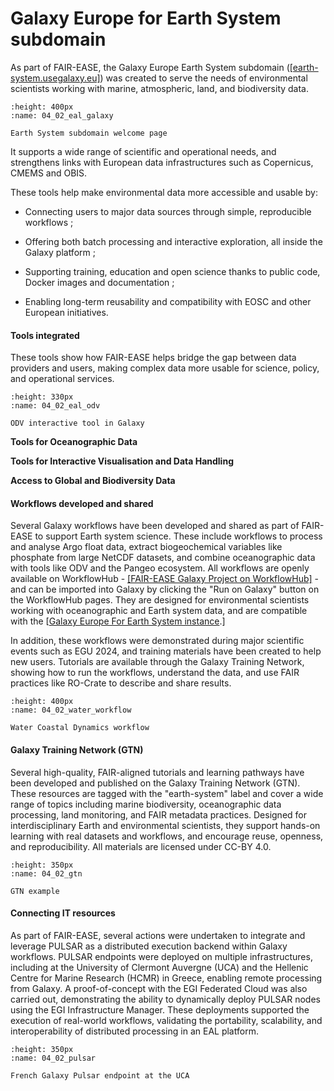 
# Galaxy Europe for Earth System subdomain

As part of FAIR-EASE, the Galaxy Europe Earth System subdomain
([[earth-system.usegalaxy.eu]](https://earth-system.usegalaxy.eu))
was created to serve the needs of environmental scientists working with
marine, atmospheric, land, and biodiversity data.

```{figure} 04_02_eal_galaxy.png
:height: 400px
:name: 04_02_eal_galaxy

Earth System subdomain welcome page
```

It supports a wide range of scientific and operational needs, and
strengthens links with European data infrastructures such as Copernicus,
CMEMS and OBIS.

These tools help make environmental data more accessible and usable by:

- Connecting users to major data sources through simple, reproducible
  workflows ;

- Offering both batch processing and interactive exploration, all inside
  the Galaxy platform ;

- Supporting training, education and open science thanks to public code,
  Docker images and documentation ;

- Enabling long-term reusability and compatibility with EOSC and other
  European initiatives.

#### Tools integrated

These tools show how FAIR-EASE helps bridge the gap between data
providers and users, making complex data more usable for science,
policy, and operational services.

```{figure} 04_02_eal_odv.png
:height: 330px
:name: 04_02_eal_odv

ODV interactive tool in Galaxy
```

**Tools for Oceanographic Data**

<!-- +-------------------------------------------------------------------------------------------------------------------------------+----------------------------+--------------------------------------------------------------------------------------------------------------+
| **Tool**                                                                                                                      | **Description**            | **Links**                                                                                                    |
+-------------------------------------------------------------------------------------------------------------------------------+----------------------------+--------------------------------------------------------------------------------------------------------------+
| **Argo_getdata**                                                                                                              | Allows retrieval of Argo   | [[GitHub content]](https://github.com/Marie59/FE-ft-ESG/tree/main/ocean)                         |
|                                                                                                                               | glider data (physical and  |                                                                                                              |
|                                                                                                                               | biogeochemical).           | [[GitHub Galaxy tool]](https://github.com/galaxyecology/tools-ecology/tree/master/tools/ocean)   |
|                                                                                                                               |                            |                                                                                                              |
|                                                                                                                               |                            | [[Galaxy PR]](https://github.com/galaxyecology/tools-ecology/pull/81)                            |
+-------------------------------------------------------------------------------------------------------------------------------+----------------------------+--------------------------------------------------------------------------------------------------------------+
| **DIVA_full_analysis**                                                                                                        | Implemented as both batch  | [[GitHub content]](https://github.com/Marie59/FE-ft-ESG/tree/main/ocean)                         |
|                                                                                                                               | and interactive tools,     |                                                                                                              |
|                                                                                                                               | this module enables        | [[GitHub Galaxy tool]](https://github.com/galaxyecology/tools-ecology/tree/master/tools/ocean)   |
|                                                                                                                               | advanced spatial           |                                                                                                              |
|                                                                                                                               | interpolation of marine    | [[Batch PR]](https://github.com/galaxyecology/tools-ecology/pull/118)                            |
|                                                                                                                               | data.                      |                                                                                                              |
|                                                                                                                               |                            | [[GxIT PR]](https://github.com/usegalaxy-eu/galaxy/pull/160)                                     |
+-------------------------------------------------------------------------------------------------------------------------------+----------------------------+--------------------------------------------------------------------------------------------------------------+
| **Copernicus Marine Data Store** (copernicusmarine)                                                                           | Batch tool to query and    | [[GitHub content]](https://github.com/Marie59/FE-ft-ESG/tree/main/ocean)                         |
|                                                                                                                               | download datasets from     |                                                                                                              |
|                                                                                                                               | CMEMS.                     | [[GitHub Galaxy tool]](https://github.com/galaxyecology/tools-ecology/tree/master/tools/ocean)   |
|                                                                                                                               |                            |                                                                                                              |
|                                                                                                                               |                            | [[Galaxy_PR]](https://github.com/galaxyecology/tools-ecology/pull/126)                           |
+-------------------------------------------------------------------------------------------------------------------------------+----------------------------+--------------------------------------------------------------------------------------------------------------+
| **Ocean Data View**                                                                                                           | Used to plot               | [[GitHub Galaxy tool]](https://github.com/bgruening/docker-odv)                                  |
|                                                                                                                               | geo-referenced ocean data  |                                                                                                              |
|                                                                                                                               | from NetCDF and other      | [[GxIT_PR]](https://github.com/usegalaxy-eu/galaxy/pull/166)                                     |
|                                                                                                                               | formats.                   |                                                                                                              |
+-------------------------------------------------------------------------------------------------------------------------------+----------------------------+--------------------------------------------------------------------------------------------------------------+
| **ODV collection manager** (tool_odv)                                                                                         | Merges various datasets    | [[GitHub content]](https://github.com/Marie59/FE-ft-ESG/tree/main/ocean)                         |
|                                                                                                                               | with a common vocabulary   |                                                                                                              |
|                                                                                                                               | and creates a single       | [[GitHub Galaxy                                                                                              |
|                                                                                                                               | generic ODV spreadsheet in | tool]](https://github.com/galaxyecology/tools-ecology/tree/master/tools/ocean_data_view_manager) |
|                                                                                                                               | an automatic way           |                                                                                                              |
+-------------------------------------------------------------------------------------------------------------------------------+----------------------------+--------------------------------------------------------------------------------------------------------------+
| **ODV history manager** (tool_odv_history)                                                                                    | Report in the input file   | [[GitHub content]](https://github.com/Marie59/FE-ft-ESG/tree/main/ocean)                         |
|                                                                                                                               | the ODV history including  |                                                                                                              |
|                                                                                                                               | the change of QC flag      | [[GitHub Galaxy                                                                                              |
|                                                                                                                               |                            | tool]](https://github.com/galaxyecology/tools-ecology/tree/master/tools/ocean_data_view_manager) |
+-------------------------------------------------------------------------------------------------------------------------------+----------------------------+--------------------------------------------------------------------------------------------------------------+
| **Canyon B**                                                                                                                  | Robust Estimation of Open  | [[GitHub content]](https://github.com/Marie59/FE-ft-ESG/tree/main/ocean)                         |
|                                                                                                                               | Ocean CO2 Variables and    |                                                                                                              |
| (bgc_canyonb)                                                                                                                 | Nutrient Concentrations    | [[GitHub Galaxy                                                                                              |
|                                                                                                                               | From T, S, and O2 Data     | tool]](https://github.com/galaxyecology/tools-ecology/tree/master/tools/ocean_neural_network)    |
|                                                                                                                               | Using Bayesian Neural      |                                                                                                              |
|                                                                                                                               | Network                    | [[Conda recipe]](https://github.com/conda-forge/staged-recipes/pull/28638)                       |
|                                                                                                                               |                            |                                                                                                              |
|                                                                                                                               |                            | [[Galaxy_PR]](https://github.com/galaxyecology/tools-ecology/pull/150)                           |
+-------------------------------------------------------------------------------------------------------------------------------+----------------------------+--------------------------------------------------------------------------------------------------------------+
| **Sanntis**                                                                                                                   | The Sanntis tool identify  | [[GitHub content]](https://github.com/Finn-Lab/SanntiS)                                          |
|                                                                                                                               | biosynthetic gene clusters |                                                                                                              |
| (sanntis_marine)                                                                                                              | (BGCs) in genomic &        | [[GitHub Galaxy                                                                                              |
|                                                                                                                               | metagenomic data           | tool]](https://github.com/galaxyecology/tools-ecology/tree/master/tools/marine_omics)            |
|                                                                                                                               |                            |                                                                                                              |
|                                                                                                                               |                            | [[Galaxy_PR]](https://github.com/galaxyecology/tools-ecology/pull/121)                           |
|                                                                                                                               |                            | [[Galaxy_PR_2]](https://github.com/galaxyecology/tools-ecology/pull/123)                         |
+-------------------------------------------------------------------------------------------------------------------------------+----------------------------+--------------------------------------------------------------------------------------------------------------+
| **QCV Harmonizer**                                                                                                            | Harmonizes oceanographic   | [[GitHub content]](https://github.com/Marie59/FE-ft-ESG/tree/main/ocean)                         |
| ([[harmonize_insitu_to_netcdf]](https://toolshed.g2.bx.psu.edu/repository/browse_repository?id=38ab3b3c936ea98a)) | biogeochemical data.       |                                                                                                              |
|                                                                                                                               |                            | [[GitHub Galaxy                                                                                              |
|                                                                                                                               |                            | tool]](https://github.com/galaxyecology/tools-ecology/tree/master/tools/bgc_ocean)               |
|                                                                                                                               |                            |                                                                                                              |
|                                                                                                                               |                            | [[Galaxy_PR]](https://github.com/usegalaxy-eu/usegalaxy-eu-tools/pull/806)                       |
+===============================================================================================================================+============================+==============================================================================================================+ -->

**Tools for Interactive Visualisation and Data Handling**

<!-- +-----------------------+----------------------------+--------------------------------------------------------------------------------------------------------------------+
| **Tool**              | **Description**            | **Links**                                                                                                          |
+-----------------------+----------------------------+--------------------------------------------------------------------------------------------------------------------+
| **QGIS**              | Full integration of QGIS   | [[GitHub Galaxy tool]](https://github.com/usegalaxy-eu/docker-qgis)                                    |
|                       | as an interactive tool in  |                                                                                                                    |
|                       | Galaxy.                    | [[GxIT_PR]](https://github.com/usegalaxy-eu/galaxy/pull/200)                                           |
+-----------------------+----------------------------+--------------------------------------------------------------------------------------------------------------------+
| **HoloViz Ecosystem** | A set of interactive       | [[GitHub Galaxy tool]](https://github.com/usegalaxy-eu/docker-holoviz)                                 |
|                       | notebooks for data         |                                                                                                                    |
|                       | visualisation using Python | [[GxIT PR]](https://github.com/usegalaxy-eu/galaxy/pull/207)                                           |
|                       | libraries as Panel, Bokeh, |                                                                                                                    |
|                       | Datashader, etc.           |                                                                                                                    |
+-----------------------+----------------------------+--------------------------------------------------------------------------------------------------------------------+
| **STAC Browser**      | Access and navigation      | [[GitHub content]](https://github.com/radiantearth/stac-browser)                                       |
|                       | interface for STAC         |                                                                                                                    |
|                       | (SpatioTemporal Asset      | [[GxIT PR]](https://github.com/usegalaxy-eu/galaxy/pull/220)                                           |
|                       | Catalogs).                 |                                                                                                                    |
+-----------------------+----------------------------+--------------------------------------------------------------------------------------------------------------------+
| **TerriaMap**         | Geospatial visualisation   | [[GitHub                                                                                                           |
|                       |                            | content]](https://github.com/usegalaxy-eu/galaxy/tree/release_24.2_europe/tools/interactive/terriamap) |
|                       |                            |                                                                                                                    |
|                       |                            | [[GxIt]](https://usegalaxy.eu/root?tool_id=interactive_tool_terriamap)                                 |
+=======================+============================+====================================================================================================================+ -->

**Access to Global and Biodiversity Data**

<!-- +-----------------------+----------------------------+-----------------------------------------------------------------------------------------------------+
| **Tool**              | **Description**            | **Links**                                                                                           |
+-----------------------+----------------------------+-----------------------------------------------------------------------------------------------------+
| **OBIS occurences**   | A tool to search and       | [[GitHub content]](https://github.com/Marie59/obisindicators)                           |
|                       | retrieve species           |                                                                                                     |
| (obis_data)           | occurrences from the OBIS  | [[GitHub Galaxy                                                                                     |
|                       | database.                  | tool]](https://github.com/galaxyecology/tools-ecology/tree/master/tools/obisindicators) |
|                       |                            |                                                                                                     |
|                       |                            | [[Galaxy_PR]](https://github.com/galaxyecology/tools-ecology/pull/90)                   |
+-----------------------+----------------------------+-----------------------------------------------------------------------------------------------------+
| **Copernicus Data     | Jupyter notebooks to       | [[GitHub content]](https://github.com/eu-cdse/notebook-samples)                         |
| Space Ecosystem**     | explore Copernicus data    |                                                                                                     |
|                       | using SentinelHub and      | [[GxIT PR]](https://github.com/usegalaxy-eu/galaxy/pull/210)                            |
|                       | OpenEO.                    |                                                                                                     |
+-----------------------+----------------------------+-----------------------------------------------------------------------------------------------------+
| **Trends.Earth**      | Batch tool for computing   | [[GitHub content]](https://github.com/Marie59/tools-ecology/tree/trends-earth)          |
|                       | land cover and degradation |                                                                                                     |
|                       | indicators, supporting     | [[GitHub Galaxy                                                                                     |
|                       | monitoring of SDG 15.3.1.  | tool]](https://github.com/galaxyecology/tools-ecology/tree/master/tools/obisindicators) |
|                       |                            |                                                                                                     |
|                       |                            | [[Galaxy_PR]](https://github.com/galaxyecology/tools-ecology/pull/117)                  |
+=======================+============================+=====================================================================================================+ -->

#### Workflows developed and shared

Several Galaxy workflows have been developed and shared as part of
FAIR-EASE to support Earth system science. These include workflows to
process and analyse Argo float data, extract biogeochemical variables
like phosphate from large NetCDF datasets, and combine oceanographic
data with tools like ODV and the Pangeo ecosystem. All workflows are
openly available on WorkflowHub - [[FAIR-EASE Galaxy Project on
WorkflowHub]](https://workflowhub.eu/projects/267/workflows?utm_source=chatgpt.com) -
and can be imported into Galaxy by clicking the "Run on Galaxy" button
on the WorkflowHub pages. They are designed for environmental scientists
working with oceanographic and Earth system data, and are compatible
with the [[Galaxy Europe For Earth System
instance](https://earth-system.usegalaxy.eu).]

In addition, these workflows were demonstrated during major scientific
events such as EGU 2024, and training materials have been created to
help new users. Tutorials are available through the Galaxy Training
Network, showing how to run the workflows, understand the data, and use
FAIR practices like RO-Crate to describe and share results.

```{figure} 04_02_water_workflow.png
:height: 400px
:name: 04_02_water_workflow

Water Coastal Dynamics workflow
```

<!--  -----------------------------------------------------------------------------------------------------------------------------------------------------------
  **Workflow**       **Description**                    **Access**
  ------------------ ---------------------------------- -----------------------------------------------------------------------------------------------------
  **Marine Omics:    Detects biosynthetic gene clusters [[WorkflowHub]](https://workflowhub.eu/workflows/1663?version=1&utm_source=chatgpt.com)
  Biosynthetic Gene  in marine omics data using tools   
  Clusters**         like Prodigal and SanntiS.         

  **Marine Omics     Converts OBIS biodiversity records [[WorkflowHub]](https://workflowhub.eu/workflows/1698?version=1&utm_source=chatgpt.com)
  Visualisation      into indicators such as Shannon    
  (OBIS              and Simpson indices.               
  Indicators)**                                         

  **Process Argo     Processes Argo float data and      [[WorkflowHub]](https://workflowhub.eu/workflows/1436?utm_source=chatgpt.com)
  Data with Pangeo & visualizes oceanographic variables 
  ODV**              using Pangeo and Ocean Data View   
                     (ODV).                             

  **Subset           Subsets NetCDF data for the        [[WorkflowHub]](https://workflowhub.eu/workflows/1445?utm_source=chatgpt.com)
  Mediterranean Sea  Mediterranean Sea and extracts     
  & Extract          phosphate levels for analysis.     
  Phosphate**                                           

  **Full Analysis of End-to-end workflow to analyse and [[WorkflowHub]](https://workflowhub.eu/workflows/1113)
  Argo Data**        visualise Argo profile datasets.   

  **Argo-Glider      Qualification, Calibration and     [[Galaxy Earth
  Nitrate QCV**      validation of Argo floats and      System]](https://earth-system.usegalaxy.eu/published/workflow?id=44827462c065bae3)
                     Gliders ocean Biogeochemical Data  
                     Using Galaxy                       
  ----------------------------------------------------------------------------------------------------------------------------------------------------------- -->

#### Galaxy Training Network (GTN)

Several high-quality, FAIR-aligned tutorials and learning pathways have
been developed and published on the Galaxy Training Network (GTN). These
resources are tagged with the \"earth-system\" label and cover a wide
range of topics including marine biodiversity, oceanographic data
processing, land monitoring, and FAIR metadata practices. Designed for
interdisciplinary Earth and environmental scientists, they support
hands-on learning with real datasets and workflows, and encourage reuse,
openness, and reproducibility. All materials are licensed under CC-BY
4.0.

```{figure} 04_02_gtn.png
:height: 350px
:name: 04_02_gtn

GTN example
```
<!--
  --------------------------------------------------------------------------------------------------------------------------------------------------------------------------------------------------------------------------
  **Title**         **Type**   **Description**                   **Access**
  ----------------- ---------- --------------------------------- -----------------------------------------------------------------------------------------------------------------------------------------------------------
  **Getting your    Learning   Introduction to accessing and     [[Run Tutorial]](https://training.galaxyproject.org/training-material/topics/climate/tutorials/earth_system/tutorial.html)
  hands-on earth    Pathway    analyzing ocean, land,            
  data**                       atmosphere, biodiversity data in  
                               Galaxy.                           

  **OBIS Marine     Tutorial   Calculate biodiversity indices    [[Run
  Indicators**                 (Shannon, Simpson, ES50) from     Tutorial]](https://training.galaxyproject.org/training-material/topics/ecology/tutorials/obisindicators/tutorial.html?utm_source=chatgpt.com)
                               OBIS.                             

  **From NDVI with  Tutorial   Process NDVI satellite data for   [[Run Tutorial]](https://training.galaxyproject.org/training-material/topics/ecology/tutorials/ndvi/tutorial.html)
  OpenEO to time               land degradation analysis and     
  series with                  time-series visualization.        
  Holoviews**                                                    

  **Marine Omics:   Tutorial   Detect biosynthetic gene clusters [[Run Tutorial]](https://training.galaxyproject.org/training-material/topics/ecology/tutorials/marine_omics_bgc/tutorial.html)
  Identifying                  using Prodigal, InterProScan,     
  BGCs**                       SanntiS.                          

  **Ocean's         Tutorial   Subset Mediterranean ocean data   [[Run Tutorial]](https://training.galaxyproject.org/training-material/topics/climate/tutorials/oceans_var/tutorial.html)
  Variables Study**            and explore variables (e.g.,      
                               phosphate).                       

  **Ocean Data View Tutorial   Visualize NetCDF-based            [[Run Tutorial]](https://training.galaxyproject.org/training-material/topics/climate/tutorials/ocean_data_view/tutorial.html)
  (ODV)**                      oceanographic variables using     
                               ODV.                              

  **Sentinel 5P     Tutorial   Explore and analyze Sentinel-5P   [[Run Tutorial]](https://training.galaxyproject.org/training-material/topics/climate/tutorials/sentinel5_data/tutorial.html)
  Data                         atmosphere data interactively.    
  Visualisation**                                                

  **Analyse Argo    Tutorial   Process Argo float datasets with  [[Run Tutorial]](https://training.galaxyproject.org/training-material/topics/climate/tutorials/argo_pangeo/tutorial.html)
  Data**                       Pangeo tools and visualize using  
                               ODV                               

  **Make your tools Tutorial   Guide to managing tools in a      [[Run Tutorial]](https://training.galaxyproject.org/training-material/topics/community/tutorials/tools_subdomains/tutorial.html)
  available on your            Galaxy subdomain.                 
  subdomain**                                                    

  **Create a        Tutorial   Steps to create and administer a  [[Run Tutorial]](https://training.galaxyproject.org/training-material/topics/community/tutorials/tools_subdomains/tutorial.html)
  subdomain for                Galaxy subdomain for your         
  your community**             community.                        
  -------------------------------------------------------------------------------------------------------------------------------------------------------------------------------------------------------------------------- -->

#### Connecting IT resources

As part of FAIR-EASE, several actions were undertaken to integrate and
leverage PULSAR as a distributed execution backend within Galaxy
workflows. PULSAR endpoints were deployed on multiple infrastructures,
including at the University of Clermont Auvergne (UCA) and the Hellenic
Centre for Marine Research (HCMR) in Greece, enabling remote processing
from Galaxy. A proof-of-concept with the EGI Federated Cloud was also
carried out, demonstrating the ability to dynamically deploy PULSAR
nodes using the EGI Infrastructure Manager. These deployments supported
the execution of real-world workflows, validating the portability,
scalability, and interoperability of distributed processing in an EAL
platform.

```{figure} 04_02_pulsar.png
:height: 350px
:name: 04_02_pulsar

French Galaxy Pulsar endpoint at the UCA
```
